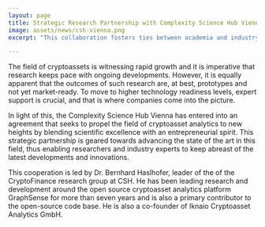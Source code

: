 ```yaml
---
layout: page
title: Strategic Research Partnership with Complexity Science Hub Vienna
image: assets/news/csh-vienna.png
excerpt: "This collaboration fosters ties between academia and industry in the rapidly emerging cryptoasset analytics field."

---
```


The field of cryptoassets is witnessing rapid growth and it is imperative that research keeps pace with ongoing developments. However, it is equally apparent that the outcomes of such research are, at best, prototypes and not yet market-ready. To move to higher technology readiness levels, expert support is crucial, and that is where companies come into the picture.

In light of this, the Complexity Science Hub Vienna has entered into an agreement that seeks to propel the field of cryptoasset analytics to new heights by blending scientific excellence with an entrepreneurial spirit. This strategic partnership is geared towards advancing the state of the art in this field, thus enabling researchers and industry experts to keep abreast of the latest developments and innovations.

This cooperation is led by Dr. Bernhard Haslhofer, leader of the of the CryptoFinance research group at CSH. He has been leading research and development around the open source cryptoasset analytics platform GraphSense for more than seven years and is also a primary contributor to the open-source code base. He is also a co-founder of Iknaio Cryptoasset Analytics GmbH.
